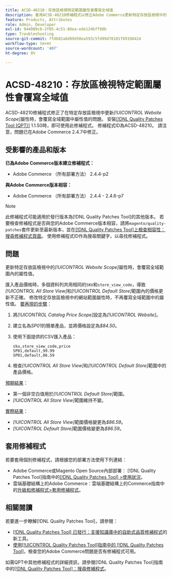 ```yaml
---
title: ACSD-48210：存放區檢視特定範圍屬性會覆寫全域值
description: 套用ACSD-48210修補程式以修正Adobe Commerce更新特定存放區檢視中的*[!UICONTROL Website Scope]*屬性會覆寫全域範圍內的屬性值的問題。
feature: Products, Attributes
role: Admin, Developer
exl-id: 944089c6-2f05-4c51-86ea-ede124bff80b
type: Troubleshooting
source-git-commit: 7fdb02a6d89d50ea593c5fd99d78101f89198424
workflow-type: tm+mt
source-wordcount: '407'
ht-degree: 0%

---
```


# ACSD-48210：存放區檢視特定範圍屬性會覆寫全域值

ACSD-48210修補程式修正了在特定存放區檢視中更新&#x200B;*[!UICONTROL Website Scope]*&#x200B;屬性時，會覆寫全域範圍中屬性值的問題。 安裝[[!DNL Quality Patches Tool (QPT)]](https://experienceleague.adobe.com/zh-hant/docs/commerce-operations/tools/quality-patches-tool/quality-patches-tool-to-self-serve-quality-patches) 1.1.50時，即可使用此修補程式。 修補程式ID為ACSD-48210。 請注意，問題已在Adobe Commerce 2.4.7中修正。

## 受影響的產品和版本

**已為Adobe Commerce版本建立修補程式：**

* Adobe Commerce （所有部署方法） 2.4.4-p2

**與Adobe Commerce版本相容：**

* Adobe Commerce （所有部署方法） 2.4.4 - 2.4.6-p7

>[!NOTE]
>
>此修補程式可能適用於發行版本為[!DNL Quality Patches Tool]的其他版本。 若要檢查修補程式是否與您的Adobe Commerce版本相容，請將`magento/quality-patches`套件更新至最新版本，並在[[!DNL Quality Patches Tool]上檢查相容性：搜尋修補程式頁面](https://experienceleague.adobe.com/tools/commerce-quality-patches/index.html?lang=zh-Hant)。 使用修補程式ID作為搜尋關鍵字，以尋找修補程式。

## 問題

更新特定存放區檢視中的&#x200B;*[!UICONTROL Website Scope]*&#x200B;屬性時，會覆寫全域範圍內的屬性值。

匯入產品價格時，多個資料列共用相同的`SKU`和`store_view_code`，導致&#x200B;*[!UICONTROL All Store View]*&#x200B;和&#x200B;*[!UICONTROL Default Store]*&#x200B;範圍內的價格更新不正確。 修改特定存放區檢視中的網站範圍屬性時，不再覆寫全域範圍中的屬性值。
<u>要再現的步驟</u>：

1. 將&#x200B;*[!UICONTROL Catalog Price Scope]*&#x200B;設定為&#x200B;*[!UICONTROL Website]*。
1. 建立名為&#x200B;*SP01*&#x200B;的簡單產品，並將價格設定為&#x200B;*$84.50*。
1. 使用下面提供的CSV匯入產品：

   ```
   sku,store_view_code,price
   SP01,default,99.99
   SP01,default,86.59
   ```

1. 檢查&#x200B;*[!UICONTROL All Store View]*&#x200B;和&#x200B;*[!UICONTROL Default Store]*&#x200B;範圍中的產品價格。

<u>預期結果</u>：

* 第一個非空白值用於&#x200B;*[!UICONTROL Default Store]*&#x200B;範圍。
* *[!UICONTROL All Store View]*&#x200B;範圍維持不變。

<u>實際結果</u>：

* *[!UICONTROL All Store View]*&#x200B;範圍價格變更為&#x200B;*$86.59*。
* *[!UICONTROL Default Store]*&#x200B;範圍價格變更為&#x200B;*$86.59*。

## 套用修補程式

若要套用個別修補程式，請根據您的部署方法使用下列連結：

* Adobe Commerce或Magento Open Source內部部署： [!DNL Quality Patches Tool]指南中的[[!DNL Quality Patches Tool] >使用狀況](/help/tools/quality-patches-tool/usage.md)。
* 雲端基礎結構上的Adobe Commerce：雲端基礎結構上的Commerce指南中的[升級和修補程式>套用修補程式](https://experienceleague.adobe.com/docs/commerce-cloud-service/user-guide/develop/upgrade/apply-patches.html?lang=zh-Hant)。

## 相關閱讀

若要進一步瞭解[!DNL Quality Patches Tool]，請參閱：

* [[!DNL Quality Patches Tool] 已發行：支援知識庫中的自助式品質修補程式](https://experienceleague.adobe.com/zh-hant/docs/commerce-operations/tools/quality-patches-tool/quality-patches-tool-to-self-serve-quality-patches)的新工具。
* [使用[!UICONTROL Quality Patches Tool]指南中的 [!DNL Quality Patches Tool]](/help/tools/quality-patches-tool/patches-available-in-qpt/check-patch-for-magento-issue-with-magento-quality-patches.md)，檢查您的Adobe Commerce問題是否有修補程式可用。


如需QPT中其他修補程式的詳細資訊，請參閱[!DNL Quality Patches Tool]指南中的[[!DNL Quality Patches Tool]：搜尋修補程式](https://experienceleague.adobe.com/tools/commerce-quality-patches/index.html?lang=zh-Hant)。
